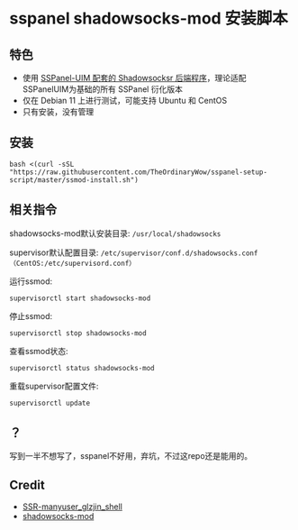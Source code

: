 # sspanel shadowsocks-mod 安装脚本

## 特色

* 使用 [SSPanel-UIM 配套的 Shadowsocksr 后端程序](https://github.com/Anankke/shadowsocks-mod)，理论适配 SSPanelUIM为基础的所有 SSPanel 衍化版本
* 仅在 Debian 11 上进行测试，可能支持 Ubuntu 和 CentOS
* 只有安装，没有管理

## 安装
```
bash <(curl -sSL "https://raw.githubusercontent.com/TheOrdinaryWow/sspanel-setup-script/master/ssmod-install.sh")
```

## 相关指令

shadowsocks-mod默认安装目录: `/usr/local/shadowsocks`

supervisor默认配置目录: `/etc/supervisor/conf.d/shadowsocks.conf （CentOS:/etc/supervisord.conf）`


运行ssmod: 
```
supervisorctl start shadowsocks-mod
```

停止ssmod: 
```
supervisorctl stop shadowsocks-mod
```

查看ssmod状态: 
```
supervisorctl status shadowsocks-mod
```

重载supervisor配置文件: 
```
supervisorctl update
```

## ？

写到一半不想写了，sspanel不好用，弃坑，不过这repo还是能用的。

## Credit

* [SSR-manyuser_glzjin_shell](https://github.com/wulabing/SSR-manyuser_glzjin_shell)
* [shadowsocks-mod](https://github.com/Anankke/shadowsocks-mod)